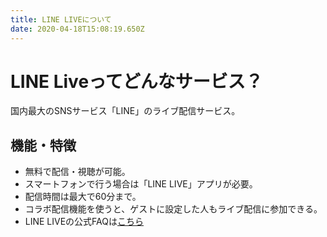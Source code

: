 ```yaml
---
title: LINE LIVEについて
date: 2020-04-18T15:08:19.650Z
---
```

# LINE Liveってどんなサービス？
国内最大のSNSサービス「LINE」のライブ配信サービス。

## 機能・特徴
- 無料で配信・視聴が可能。
- スマートフォンで行う場合は「LINE LIVE」アプリが必要。
- 配信時間は最大で60分まで。
- コラボ配信機能を使うと、ゲストに設定した人もライブ配信に参加できる。
- LINE LIVEの公式FAQは[こちら](https://help2.line.me/LINE_LIVE/)

